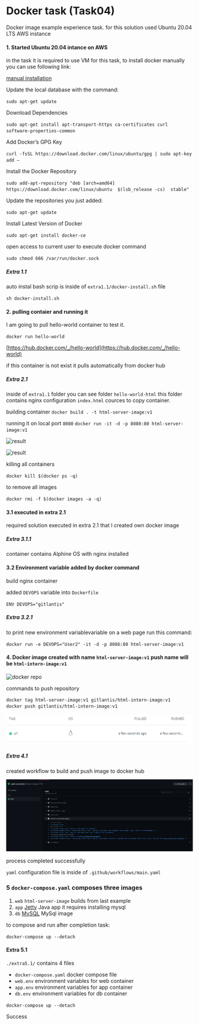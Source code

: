 # Docker task (Task04)

Docker image example experience task.
for this solution used Ubuntu 20.04 LTS AWS instance

#### 1. Started Ubuntu 20.04 intance on AWS
 
in the task it is required to use VM for this task, 
to install docker manually you can use following link:

[manual installation](https://phoenixnap.com/kb/how-to-install-docker-on-ubuntu-18-04)

Update the local database with the command:

```sudo apt-get update```

Download Dependencies

```sudo apt-get install apt-transport-https ca-certificates curl software-properties-common```

Add Docker’s GPG Key

```curl -fsSL https://download.docker.com/linux/ubuntu/gpg | sudo apt-key add –```

Install the Docker Repository

```sudo add-apt-repository "deb [arch=amd64] https://download.docker.com/linux/ubuntu  $(lsb_release -cs)  stable" ```


Update the repositories you just added:

```sudo apt-get update```

Install Latest Version of Docker

```sudo apt-get install docker-ce```

open access to current user to execute docker command

```sudo chmod 666 /var/run/docker.sock```

##### **Extra 1.1**

auto instal bash scrip is inside of ```extra1.1/docker-install.sh``` file

```sh docker-install.sh```

#### 2. pulling contaier and running it

I am going to pull hello-world container to test it.

```docker run hello-world```

[https://hub.docker.com/_/hello-world](https://hub.docker.com/_/hello-world)

if this container is not exist it pulls automatically from docker hub

##### **Extra 2.1**

inside of ```extra1.1``` folder you can see folder ```hello-world-html```
this folder contains nginx configuration ```index.html``` cources to copy container.

building container
```docker build . -t html-server-image:v1```

running it on local port ```8080```
```docker run -it -d -p 8080:80 html-server-image:v1```

![result](./extra2.1/assets/result.png)

![result](./extra2.1/assets/full_result.png)

killing all containers

```docker kill $(docker ps -q)```

to remove all images

```docker rmi -f $(docker images -a -q)```

#### 3.1 executed in extra 2.1 
required solution executed in extra 2.1 that I created own docker image

##### Extra 3.1.1
container contains Alphine OS with nginx installed

#### 3.2 Environment variable added by docker command

build nginx container 

added ```DEVOPS``` variable into ```Dockerfile```

```ENV DEVOPS="gitlantis"```

##### Extra 3.2.1

to print new environment variablevariable on a web page  run this command:

```docker run -e DEVOPS="User2" -it -d -p 8086:80 html-server-image:v1```

#### 4. Docker image created with name ```html-server-image:v1``` push name will be ```html-intern-image:v1```

![docker repo](./extra4.1/assets/docker_repo.png)

commands to push repository
```sh
docker tag html-server-image:v1 gitlantis/html-intern-image:v1
docker push gitlantis/html-intern-image:v1
 ```

 ![after push](./extra4.1/assets/after_push.png)

##### Extra 4.1

created workflow to build and push image to docker hub

![workflow run](./extra4.1/assets/workflow_run.png)

process completed successfully

```yaml``` configuration file is inside of ```.github/workflows/main.yaml```

### 5 ```docker-compose.yaml``` composes three images

1. ```web``` ```html-server-image``` builds from last example
2. ```app``` [Jetty](https://hub.docker.com/_/jetty) Java app it requires installing mysql 
3. ```db``` [MySQL](https://hub.docker.com/_/mysql) MySql image 

to compose and run after completion task:

```docker-compose up --detach```

#### Extra 5.1  
```./extra5.1/``` contains 4 files
- ```docker-compose.yaml``` docker compose file  
- ```web.env``` environment variables for web container
- ```app.env``` environment variables for app container
- ```db.env``` environment variables for db container

```docker-compose up --detach```

Success